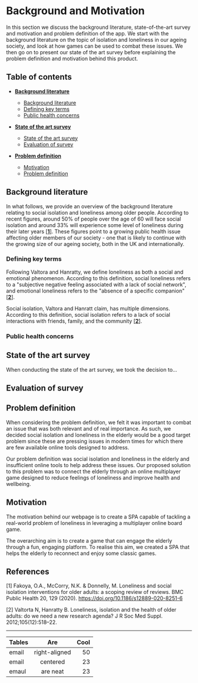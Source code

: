 # Background and Motivation

In this section we discuss the background literature, state-of-the-art survey and motivation and problem definition of the app. We start with the background literature on the topic of isolation and loneliness in our ageing society, and look at how games can be used to combat these issues. We then go on to present our state of the art survey before explaining the problem definition and motivation behind this product.

## Table of contents

* [**Background literature**](#background-literature)
   * [Background literature](#background-literature)
   * [Defining key terms](#defining-key-terms)
   * [Public health concerns](#public-health-concerns)


* [**State of the art survey**](#state-of-the-art-survey)
   * [State of the art survey](#state-of-the-art-survey)
   * [Evaluation of survey](#evaluation-of-survey)


* [**Problem definition**](#problem-definition)
   * [Motivation](#motivation)
   * [Problem definition](#problem-definition)


## Background literature

In what follows, we provide an overview of the background literature relating to social isolation and loneliness among older people. According to recent figures, around 50% of people over the age of 60 will face social isolation and around 33% will experience some level of loneliness during their later years [[**1**]](#references). These figures point to a growing public health issue affecting older members of our society - one that is likely to continue with the growing size of our ageing society, both in the UK and internationally.

### Defining key terms

Following Valtora and Hanratty, we define loneliness as both a social and emotional phenomenon. According to this definition, social loneliness refers to a "subjective negative feeling associated with a lack of social network", and emotional loneliness refers to the "absence of a specific companion"[[**2**]](#references).

Social isolation, Valtora and Hanratt claim, has multiple dimensions. According to this definition, social isolation refers to a lack of social interactions with friends, family, and the community [[**2**]](#references).

### Public health concerns



## State of the art survey

When conducting the state of the art survey, we took the decision to...

## Evaluation of survey


## Problem definition

When considering the problem definition, we felt it was important to combat an issue that was both relevant and of real importance. As such, we decided social isolation and loneliness in the elderly would be a good target problem since these are pressing issues in modern times for which there are few available online tools designed to address.

Our problem definition was social isolation and loneliness in the elderly and insufficient online tools to help address these issues. Our proposed solution to this problem was to connect the elderly through an online multiplayer game designed to reduce feelings of loneliness and improve health and wellbeing.

## Motivation

The motivation behind our webpage is to create a SPA capable of tackling a real-world problem of loneliness in leveraging a multiplayer online board game.

The overarching aim is to create a game that can engage the elderly through a fun, engaging platform. To realise this aim, we created a SPA that helps the elderly to reconnect and enjoy some classic games.

## References

[1] Fakoya, O.A., McCorry, N.K. & Donnelly, M. Loneliness and social isolation interventions for older adults: a scoping review of reviews. BMC Public Health 20, 129 (2020). https://doi.org/10.1186/s12889-020-8251-6

[2] Valtorta N, Hanratty B. Loneliness, isolation and the health of older adults: do we need a new research agenda? J R Soc Med Suppl. 2012;105(12):518–22.

___



| Tables        | Are           | Cool  |
| ------------- |:-------------:| -----:|
| email         | right-aligned | 50    |
| email         | centered      | 23    |
| emaul         | are neat      | 23    |
